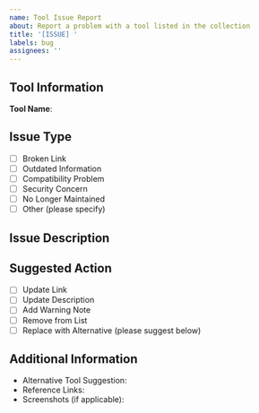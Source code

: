 ```yaml
---
name: Tool Issue Report
about: Report a problem with a tool listed in the collection
title: '[ISSUE] '
labels: bug
assignees: ''
---
```


## Tool Information
<!-- Identify the tool that has an issue -->
**Tool Name**: 

## Issue Type
<!-- Select the type of issue you're reporting -->
- [ ] Broken Link
- [ ] Outdated Information
- [ ] Compatibility Problem
- [ ] Security Concern
- [ ] No Longer Maintained
- [ ] Other (please specify)

## Issue Description
<!-- Provide a clear description of the problem -->

## Suggested Action
<!-- What action do you recommend? -->
- [ ] Update Link
- [ ] Update Description
- [ ] Add Warning Note
- [ ] Remove from List
- [ ] Replace with Alternative (please suggest below)

## Additional Information
<!-- Any other relevant details -->
- Alternative Tool Suggestion:
- Reference Links:
- Screenshots (if applicable):
